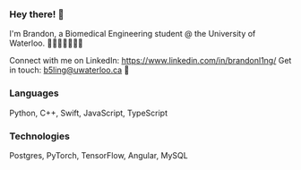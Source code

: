 ### Hey there! 👋

I'm Brandon, a Biomedical Engineering student @ the University of Waterloo. 👨🏻‍💻👨🏻‍🔬🧪

Connect with me on LinkedIn: https://www.linkedin.com/in/brandonl1ng/
Get in touch: b5ling@uwaterloo.ca 📧

### Languages

Python, C++, Swift, JavaScript, TypeScript

### Technologies

Postgres, PyTorch, TensorFlow, Angular, MySQL


<!--
**bzzling/bzzling** is a ✨ _special_ ✨ repository because its `README.md` (this file) appears on your GitHub profile.

Here are some ideas to get you started:

- 🔭 I’m currently working on ...
- 🌱 I’m currently learning ...
- 👯 I’m looking to collaborate on ...
- 🤔 I’m looking for help with ...
- 💬 Ask me about ...
- 📫 How to reach me: ...
- 😄 Pronouns: ...
- ⚡ Fun fact: ...
-->
